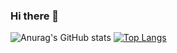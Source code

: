 ### Hi there 👋

<!--
**Geovanna-Lima/Geovanna-Lima** is a ✨ _special_ ✨ repository because its `README.md` (this file) appears on your GitHub profile.

Here are some ideas to get you started:

- 🔭 I’m currently working on ...
- 🌱 I’m currently learning ...
- 👯 I’m looking to collaborate on ...
- 🤔 I’m looking for help with ...
- 💬 Ask me about ...
- 📫 How to reach me: ...
- 😄 Pronouns: ...
- ⚡ Fun fact: ...
-->
![Anurag's GitHub stats](https://github-readme-stats.vercel.app/api?username=Geovanna-Lima&show_icons=true&theme=radical)
[![Top Langs](https://github-readme-stats.vercel.app/api/top-langs/?username=Geovanna-Lima&langs_count=5)](https://github.com/anuraghazra/github-readme-stats)






